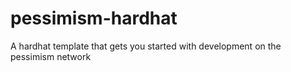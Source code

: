 # pessimism-hardhat
A hardhat template that gets you started with development on the pessimism network
